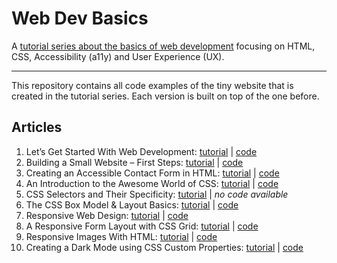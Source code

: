 # Web Dev Basics

A [tutorial series about the basics of web development](https://www.scale.at/blog/collections/web-dev-basics) focusing on HTML, CSS, Accessibility (a11y) and User Experience (UX).

---

This repository contains all code examples of the tiny website that is created in the tutorial series. Each version is built on top of the one before.

## Articles

1. Let’s Get Started With Web Development: [tutorial](https://www.scale.at/blog/lets-get-started) | [code](code/01-lets-get-started)
2. Building a Small Website – First Steps: [tutorial](https://www.scale.at/blog/building-a-small-website) | [code](code/02-building-a-small-website)
3. Creating an Accessible Contact Form in HTML: [tutorial](https://www.scale.at/blog/html-forms) | [code](code/03-html-forms)
4. An Introduction to the Awesome World of CSS: [tutorial](https://www.scale.at/blog/css-basics) | [code](code/04-css-basics)
5. CSS Selectors and Their Specificity: [tutorial](https://www.scale.at/blog/css-selectors) | _no code available_
6. The CSS Box Model & Layout Basics: [tutorial](https://www.scale.at/blog/css-box-model) | [code](code/06-css-box-model)
7. Responsive Web Design: [tutorial](https://www.scale.at/blog/responsive-web-design) | [code](code/07-responsive-web-design)
8. A Responsive Form Layout with CSS Grid: [tutorial](https://www.scale.at/blog/responsive-form-layout-css-grid) | [code](code/08-form-with-css-grid/) 
9. Responsive Images With HTML: [tutorial](https://www.scale.at/blog/responsive-images-html) | [code](code/09-responsive-images/)
10. Creating a Dark Mode using CSS Custom Properties: [tutorial]() | [code](code/10-css-custom-properties/)